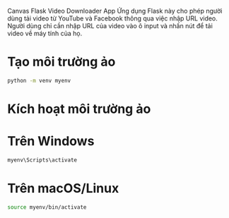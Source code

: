 Canvas Flask Video Downloader App
Ứng dụng Flask này cho phép người dùng tải video từ YouTube và Facebook thông qua việc nhập URL video. Người dùng chỉ cần nhập URL của video vào ô input và nhấn nút để tải video về máy tính của họ.

# Tạo môi trường ảo
```bash
python -m venv myenv
```
# Kích hoạt môi trường ảo
# Trên Windows
```bash
myenv\Scripts\activate
```


# Trên macOS/Linux
```bash
source myenv/bin/activate
```

